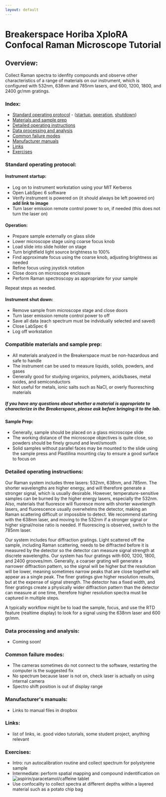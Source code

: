 ```yaml
---
layout: default
---
```

# Breakerspace Horiba XploRA Confocal Raman Microscope Tutorial 

## Overview:

Collect Raman spectra to idenfity compounds and observe other characteristics of a range of materials on our instrument, which is configured with 532nm, 638nm and 785nm lasers, and 600, 1200, 1800, and 2400 gr/mm gratings.

### Index:

* [Standard operating protocol](#sop) - ([startup](#startup), [operation](#operation), [shutdown](#shutdown))
* [Materials and sample prep](#materials)
* [Detailed operating instructions](#details)
* [Data processing and analysis](#data)
* [Common failure modes](#failures)
* [Manufacturer manuals](#manuals)
* [Links](#links)
* [Exercises](#exercises)

<a name="sop"></a>
### Standard operating protocol:

<a name="startup"></a> 
#### Instrument startup:


* Log on to instrument workstation using your MIT Kerberos
* Open LabSpec 6 software
* Verify instrument is powered on (it should always be left powered on) __add link to image__
* Turn laser emission remote control power to on, if needed (this does not turn the laser on)

<a name="operation"></a>
#### Operation: 

* Prepare sample externally on glass slide
* Lower microscope stage using coarse focus knob
* Load slide into slide holder on stage
* Turn brightfield light source brightness to 100%
* Find approximate focus using the coarse knob, adjusting brightness as needed
* Refine focus using joystick rotation
* Close doors on microscope enclosure
* Perform Raman spectroscopy as appropriate for your sample

Repeat steps as needed.

<a name="shutdown"></a>
####  Instrument shut down:

* Remove sample from microscope stage and close doors
* Turn laser emission remote control power to off
* Save all data (each spectrum must be indvidually selected and saved)
* Close LabSpec 6
* Log off workstation

<a name="materials"></a> 
### Compatible materials and sample prep: 

* All materials analyzed in the Breakerspace must be non-hazardous and safe to handle
* The instrument can be used to measure liquids, solids, powders, and gases
* Generally good for studying organics, polymers, acids/bases, metal oxides, and semiconductors
* Not useful for metals, ionic salts such as NaCl, or overly fluoresching materials

##### _If you have any questions about whether a material is appropriate to characterize in the Breakerspace, please ask before bringing it to the lab._

#### Sample Prep:

* Generally, sample should be placed on a glass microscope slide
* The working distance of the microscope objectives is quite close, so powders should be finely ground and level/smooth
* Solid samples without parallel faces may be mounted to the slide using the sample press and Plastilina mounting clay to ensure a good surface to focus on

<a name="details"></a> 
### Detailed operating instructions: 

Our Raman system includes three lasers: 532nm, 638nm, and 785nm. The shorter wavelengths are higher energy, and will therefore generate a stronger signal, which is usually desirable. However, temperature-sensitive samples can be burned by the higher energy lasers, especially the 532nm. Also, materials that fluoresce will fluoresce more with shorter wavelength lasers, and fluorescence usually overwhelms the detector, making an Raman scattering difficult or impossible to detect. We recommend starting with the 638nm laser, and moving to the 532nm if a stronger signal or higher signal/noise ratio is needed. If fluorescing is observed, switch to the 785nm laser.

Our system includes four diffraction gratings. Light scattered off the sample, including Raman scattering, needs to be diffracted before it is measured by the detector so the detector can measure signal strength at discrete wavelengths. Our system has four gratings with 600, 1200, 1800, and 2400 grooves/mm. Generally, a coarser grating will generate a narrower diffraction pattern, so the signal will be higher but the resolution will be lower, meaning sometimes narrow peaks that are close together will appear as a single peak. The finer gratings give higher resolution results, but at the expense of signal strength. The detector has a fixed width, and finer gratings create a physically wider diffraction pattern than the detector can measure at one time, therefore higher resolution spectra must be captured in multiple steps.

A typically workflow might be to load the sample, focus, and use the RTD feature (realtime display) to look for a signal using the 638nm laser and 600 gr/mm. 

<a name="data"></a>
### Data processing and analysis:

* Coming soon!

<a name="failures"></a>
### Common failure modes:

* The cameras sometimes do not connect to the software, restarting the computer is the suggested fix
* No spectrum because laser is not on, check laser is actually on using internal camera
* Spectro shift position is out of display range

<a name="manuals"></a>
### Manufacturer's manuals:

* Links to manual files in dropbox

<a name="links"></a>
### Links:

* list of links, ie. good video tutorials, some student project, anything relevant

<a name="exercises"></a>
### Exercises:

* Intro: run autocalibration routine and collect spectrum for polystyrene sample
* Intermediate: perform spatial mapping and compound indentification on ![aspirin/paracetamol/caffeine tablet](https://en.wikipedia.org/wiki/Aspirin/paracetamol/caffeine)
* Use confocality to collect spectra at different depths within a layered material such as a potato chip bag



